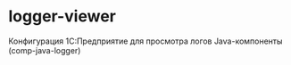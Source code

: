 # logger-viewer

Конфигурация 1С:Предприятие для просмотра логов Java-компоненты (comp-java-logger)


